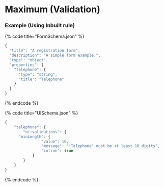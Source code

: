# Maximum \(Validation\)

### **Example \(Using Inbuilt rule\)**

{% code title="FormSchema.json" %}
```javascript
{
  "title": "A registration form",
  "description": "A simple form example.",
  "type": "object",
  "properties": {
    "telephone": {
      "type": "string",
      "title": "Telephone"
    }
  }
}

```
{% endcode %}

{% code title="UISchema.json" %}
```javascript
{
	"telephone": {
		"ui:validations": {
      "minLength": {
				"value": 10,
				"message": "'Telephone' must be at least 10 digits",
				"inline": true
			}
		}
	}
}
```
{% endcode %}

